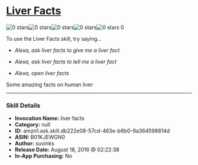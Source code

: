 # [Liver Facts](http://alexa.amazon.com/#skills/amzn1.ask.skill.db222e08-57cd-463e-b6b0-9a364598814d)
![0 stars](../../images/ic_star_border_black_18dp_1x.png)![0 stars](../../images/ic_star_border_black_18dp_1x.png)![0 stars](../../images/ic_star_border_black_18dp_1x.png)![0 stars](../../images/ic_star_border_black_18dp_1x.png)![0 stars](../../images/ic_star_border_black_18dp_1x.png) 0

To use the Liver Facts skill, try saying...

* *Alexa, ask liver facts to give me a liver fact*

* *Alexa, ask liver facts to tell me a liver fact*

* *Alexa, open liver facts*

Some amazing facts on human liver

***

### Skill Details

* **Invocation Name:** liver facts
* **Category:** null
* **ID:** amzn1.ask.skill.db222e08-57cd-463e-b6b0-9a364598814d
* **ASIN:** B01KJEWGN0
* **Author:** suvinks
* **Release Date:** August 18, 2016 @ 02:22:38
* **In-App Purchasing:** No
